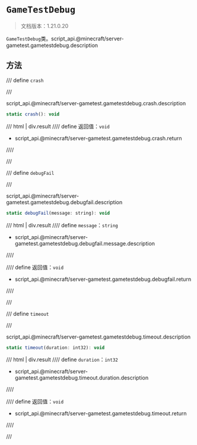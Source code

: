 # `GameTestDebug`

> 文档版本：1.21.0.20

`GameTestDebug`类。script_api.@minecraft/server-gametest.gametestdebug.description

## 方法

/// define
`crash`


///

script_api.@minecraft/server-gametest.gametestdebug.crash.description

```js
static crash(): void
```

/// html | div.result
//// define
返回值：`void`

- script_api.@minecraft/server-gametest.gametestdebug.crash.return


////

///


/// define
`debugFail`


///

script_api.@minecraft/server-gametest.gametestdebug.debugfail.description

```js
static debugFail(message: string): void
```

/// html | div.result
//// define
`message`：`string`

- script_api.@minecraft/server-gametest.gametestdebug.debugfail.message.description


////

//// define
返回值：`void`

- script_api.@minecraft/server-gametest.gametestdebug.debugfail.return


////

///


/// define
`timeout`


///

script_api.@minecraft/server-gametest.gametestdebug.timeout.description

```js
static timeout(duration: int32): void
```

/// html | div.result
//// define
`duration`：`int32`

- script_api.@minecraft/server-gametest.gametestdebug.timeout.duration.description


////

//// define
返回值：`void`

- script_api.@minecraft/server-gametest.gametestdebug.timeout.return


////

///

